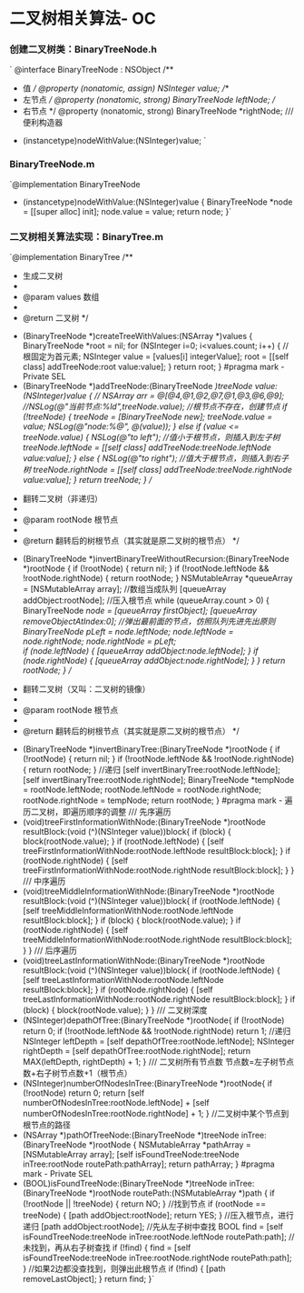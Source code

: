 # 二叉树相关算法- OC
### 创建二叉树类：BinaryTreeNode.h
`
@interface BinaryTreeNode : NSObject
/**
 *  值
 */
@property (nonatomic, assign) NSInteger value;
/**
 *  左节点
 */
@property (nonatomic, strong) BinaryTreeNode *leftNode;
/**
 *  右节点
 */
@property (nonatomic, strong) BinaryTreeNode *rightNode;
/// 便利构造器
+ (instancetype)nodeWithValue:(NSInteger)value;
`
### BinaryTreeNode.m
`@implementation BinaryTreeNode
+ (instancetype)nodeWithValue:(NSInteger)value
{
    BinaryTreeNode *node = [[super alloc] init];
    node.value = value;
    return node;
}`

### 二叉树相关算法实现：BinaryTree.m
`@implementation BinaryTree
/**
 * 生成二叉树
 *
 * @param values 数组
 *
 * @return 二叉树
 */
+ (BinaryTreeNode *)createTreeWithValues:(NSArray *)values {
    BinaryTreeNode *root = nil;
    for (NSInteger i=0; i<values.count; i++) {
        //根固定为首元素;
        NSInteger value = [values[i] integerValue];
        root = [[self class] addTreeNode:root value:value];
    }
    return root;
}
 #pragma mark - Private SEL
+ (BinaryTreeNode *)addTreeNode:(BinaryTreeNode *)treeNode value:(NSInteger)value {
    // NSArray *arr = @[@4,@1,@2,@7,@1,@3,@6,@9];
    //NSLog(@"当前节点:%ld",treeNode.value);
    //根节点不存在，创建节点
    if (!treeNode) {
        treeNode = [BinaryTreeNode new];
        treeNode.value = value;
        NSLog(@"node:%@", @(value));
    }
    else if (value <= treeNode.value) {
        NSLog(@"to left");
        //值小于根节点，则插入到左子树
        treeNode.leftNode = [[self class] addTreeNode:treeNode.leftNode value:value];
    }
    else {
        NSLog(@"to right");
        //值大于根节点，则插入到右子树
        treeNode.rightNode = [[self class] addTreeNode:treeNode.rightNode value:value];
    }
    return treeNode;
}
/**
 * 翻转二叉树（非递归）
 *
 * @param rootNode 根节点
 *
 * @return 翻转后的树根节点（其实就是原二叉树的根节点）
 */
+ (BinaryTreeNode *)invertBinaryTreeWithoutRecursion:(BinaryTreeNode *)rootNode {
    if (!rootNode) {  return nil; }
    if (!rootNode.leftNode && !rootNode.rightNode) {  return rootNode; }
    NSMutableArray *queueArray = [NSMutableArray array]; //数组当成队列
    [queueArray addObject:rootNode]; //压入根节点
    while (queueArray.count > 0) {
        BinaryTreeNode *node = [queueArray firstObject];
        [queueArray removeObjectAtIndex:0]; //弹出最前面的节点，仿照队列先进先出原则
        BinaryTreeNode *pLeft = node.leftNode;
        node.leftNode = node.rightNode;
        node.rightNode = pLeft;       
        if (node.leftNode) {
            [queueArray addObject:node.leftNode];
        }
        if (node.rightNode) {
            [queueArray addObject:node.rightNode];
        }
    }
    return rootNode;
}
/**
 * 翻转二叉树（又叫：二叉树的镜像）
 *
 * @param rootNode 根节点
 *
 * @return 翻转后的树根节点（其实就是原二叉树的根节点）
 */
+ (BinaryTreeNode *)invertBinaryTree:(BinaryTreeNode *)rootNode {
    if (!rootNode) {  return nil; }
    if (!rootNode.leftNode && !rootNode.rightNode) {  return rootNode; }
    //递归
    [self invertBinaryTree:rootNode.leftNode];
    [self invertBinaryTree:rootNode.rightNode];
    BinaryTreeNode *tempNode = rootNode.leftNode;
    rootNode.leftNode = rootNode.rightNode;
    rootNode.rightNode = tempNode;
    return rootNode;
}
 #pragma mark - 遍历二叉树，即遍历顺序的调整
/// 先序遍历
+ (void)treeFirstInformationWithNode:(BinaryTreeNode *)rootNode resultBlock:(void (^)(NSInteger value))block{
    if (block) {
        block(rootNode.value);
    }
    if (rootNode.leftNode) {
        [self treeFirstInformationWithNode:rootNode.leftNode resultBlock:block];
    }
    if (rootNode.rightNode) {
        [self treeFirstInformationWithNode:rootNode.rightNode resultBlock:block];
    }
}
/// 中序遍历
+ (void)treeMiddleInformationWithNode:(BinaryTreeNode *)rootNode resultBlock:(void (^)(NSInteger value))block{
    if (rootNode.leftNode) {
        [self treeMiddleInformationWithNode:rootNode.leftNode resultBlock:block];
    }
    if (block) {
        block(rootNode.value);
    }
    if (rootNode.rightNode) {
        [self treeMiddleInformationWithNode:rootNode.rightNode resultBlock:block];
    }
}
/// 后序遍历
+ (void)treeLastInformationWithNode:(BinaryTreeNode *)rootNode resultBlock:(void (^)(NSInteger value))block{
    if (rootNode.leftNode) {
        [self treeLastInformationWithNode:rootNode.leftNode resultBlock:block];
    }
    if (rootNode.rightNode) {
        [self treeLastInformationWithNode:rootNode.rightNode resultBlock:block];
    }
    if (block) {
        block(rootNode.value);
    }
}
/// 二叉树深度
+ (NSInteger)depathOfTree:(BinaryTreeNode *)rootNode{
    if (!rootNode) return 0;
    if (!rootNode.leftNode && !rootNode.rightNode) return 1;
    //递归
    NSInteger leftDepth = [self depathOfTree:rootNode.leftNode];
    NSInteger rightDepth = [self depathOfTree:rootNode.rightNode];
    return MAX(leftDepth, rightDepth) + 1;
}
/// 二叉树所有节点数  节点数=左子树节点数+右子树节点数+1（根节点）
+ (NSInteger)numberOfNodesInTree:(BinaryTreeNode *)rootNode{
    if (!rootNode) return 0;
    return [self numberOfNodesInTree:rootNode.leftNode] + [self numberOfNodesInTree:rootNode.rightNode] + 1;
}
//二叉树中某个节点到根节点的路径
+ (NSArray *)pathOfTreeNode:(BinaryTreeNode *)treeNode inTree:(BinaryTreeNode *)rootNode {
    NSMutableArray *pathArray = [NSMutableArray array];
    [self isFoundTreeNode:treeNode inTree:rootNode routePath:pathArray];
    return pathArray;
}
 #pragma mark - Private SEL
+ (BOOL)isFoundTreeNode:(BinaryTreeNode *)treeNode inTree:(BinaryTreeNode *)rootNode routePath:(NSMutableArray *)path {
    if (!rootNode || !treeNode) {
        return NO;
    }
    //找到节点
    if (rootNode == treeNode) {
        [path addObject:rootNode];
        return YES;
    }
    //压入根节点，进行递归
    [path addObject:rootNode];
    //先从左子树中查找
    BOOL find = [self isFoundTreeNode:treeNode inTree:rootNode.leftNode routePath:path];
    //未找到，再从右子树查找
    if (!find) {
        find = [self isFoundTreeNode:treeNode inTree:rootNode.rightNode routePath:path];
    }
    //如果2边都没查找到，则弹出此根节点
    if (!find) {
        [path removeLastObject];
    }
    return find;
}`
